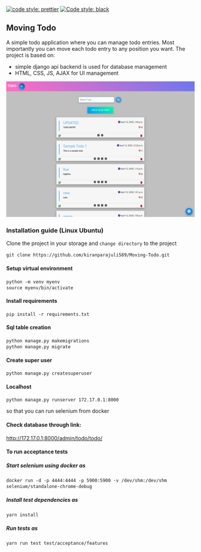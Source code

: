 [![code style: prettier](https://img.shields.io/badge/code_style-prettier-ff69b4.svg?style=flat-square)](https://github.com/prettier/prettier)
[![Code style: black](https://img.shields.io/badge/code%20style-black-000000.svg)](https://github.com/psf/black)

## Moving Todo
A simple todo application where you can manage todo entries.
Most importantly you can move each todo entry to any position you want.
The project is based on:
- simple django api backend is used for database management
- HTML, CSS, JS, AJAX for UI management

![](Screenshot.png)

### Installation guide (Linux Ubuntu)
Clone the project in your storage and `change directory` to the project
```shell script
git clone https://github.com/kiranparajuli589/Moving-Todo.git
```

#### Setup virtual environment
```shell script
python -m venv myenv
source myenv/bin/activate
```
#### Install requirements
```shell script
pip install -r requirements.txt
```

#### Sql table creation
```shell script
python manage.py makemigrations
python manage.py migrate
```

#### Create super user
```shell script
python manage.py createsuperuser
```

#### Localhost
```shell script
python manage.py runserver 172.17.0.1:8000
```
so that you can run selenium from docker

#### Check database through link:
http://172.17.0.1:8000/admin/todo/todo/

#### To run acceptance tests
##### Start selenium using docker as
```shell script
docker run -d -p 4444:4444 -p 5900:5900 -v /dev/shm:/dev/shm selenium/standalone-chrome-debug
```
##### Install test dependencies as
```shell script
yarn install
```
##### Run tests as
```shell script
yarn run test test/acceptance/features
```
